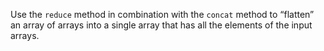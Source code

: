 Use the ```reduce``` method in combination with the ```concat``` method to “flatten” an array of arrays into a single array that has all the elements of the input arrays.
